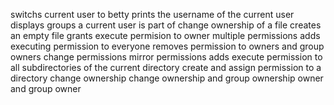 switchs current user to betty
prints the username of the current user
displays groups a current user is part of
change ownership of a file
creates an empty file
grants execute permision to owner
multiple permissions
adds executing permission to everyone
removes permission to owners and group owners
change permissions
mirror permissions
adds execute permission to all subdirectories of the current directory
create and assign permission to a directory
change ownership
change ownership and group ownership
owner and group owner
